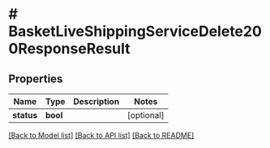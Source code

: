 # # BasketLiveShippingServiceDelete200ResponseResult

## Properties

Name | Type | Description | Notes
------------ | ------------- | ------------- | -------------
**status** | **bool** |  | [optional]

[[Back to Model list]](../../README.md#models) [[Back to API list]](../../README.md#endpoints) [[Back to README]](../../README.md)

